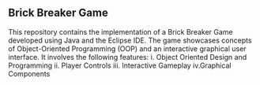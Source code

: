 ## Brick Breaker Game
This repository contains the implementation of a Brick Breaker Game developed using Java and the Eclipse IDE.
The game showcases concepts of Object-Oriented Programming (OOP) and an interactive graphical user interface.
It involves the following features: 
    i. Object Oriented Design and Programming
    ii. Player Controls
    iii. Interactive Gameplay
    iv.Graphical Components
